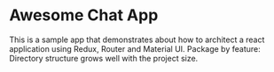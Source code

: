# Awesome Chat App

This is a sample app that demonstrates about how to architect a react application using Redux, Router and Material UI.
Package by feature: Directory structure grows well with the project size.
